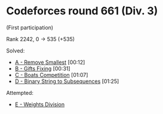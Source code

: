 # Codeforces round 661 (Div. 3)

(First participation)

Rank 2242, 0 -> 535 (+535)

Solved:
* [A - Remove Smallest](https://codeforces.com/contest/1399/problem/A) [00:12]
* [B - Gifts Fixing](https://codeforces.com/contest/1399/problem/B) [00:31]
* [C - Boats Competition](https://codeforces.com/contest/1399/problem/C) [01:07]
* [D - Binary String to Subsequences](https://codeforces.com/contest/1399/problem/D) [01:25]

Attempted:
* [E - Weights Division](https://codeforces.com/contest/1399/problem/E)
